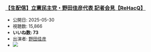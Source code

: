 ### [【生配信】立憲民主党・野田佳彦代表 記者会見【ReHacQ】](https://www.youtube.com/watch?v=-sCEyT4IecA)
-   公開日: 2025-05-30
-   視聴数: 15,866
-   **いいね数: 73**
-   出演者: [野田佳彦](/rehacq_fan/people/野田佳彦 "wikilink")
- [![](https://img.youtube.com/vi/-sCEyT4IecA/hqdefault.jpg)](https://www.youtube.com/watch?v=-sCEyT4IecA)
